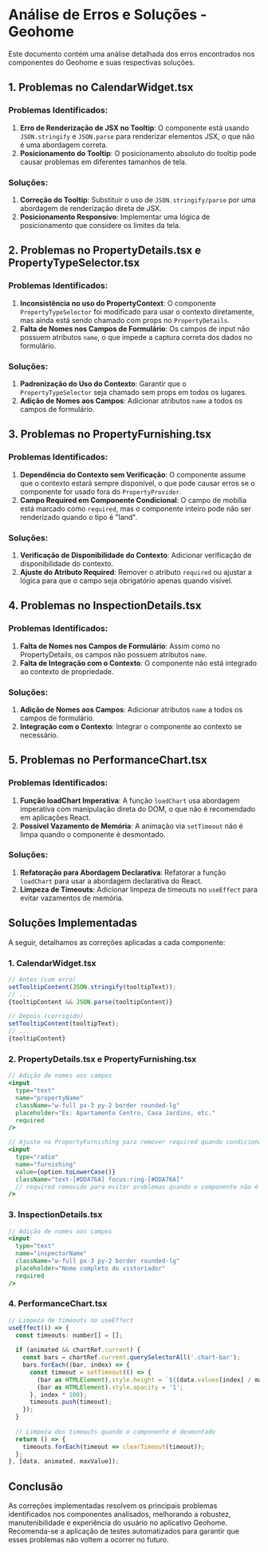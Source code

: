 # Análise de Erros e Soluções - Geohome

Este documento contém uma análise detalhada dos erros encontrados nos componentes do Geohome e suas respectivas soluções.

## 1. Problemas no CalendarWidget.tsx

### Problemas Identificados:
1. **Erro de Renderização de JSX no Tooltip**: O componente está usando `JSON.stringify` e `JSON.parse` para renderizar elementos JSX, o que não é uma abordagem correta.
2. **Posicionamento do Tooltip**: O posicionamento absoluto do tooltip pode causar problemas em diferentes tamanhos de tela.

### Soluções:
1. **Correção do Tooltip**: Substituir o uso de `JSON.stringify/parse` por uma abordagem de renderização direta de JSX.
2. **Posicionamento Responsivo**: Implementar uma lógica de posicionamento que considere os limites da tela.

## 2. Problemas no PropertyDetails.tsx e PropertyTypeSelector.tsx

### Problemas Identificados:
1. **Inconsistência no uso do PropertyContext**: O componente `PropertyTypeSelector` foi modificado para usar o contexto diretamente, mas ainda está sendo chamado com props no `PropertyDetails`.
2. **Falta de Nomes nos Campos de Formulário**: Os campos de input não possuem atributos `name`, o que impede a captura correta dos dados no formulário.

### Soluções:
1. **Padronização do Uso do Contexto**: Garantir que o `PropertyTypeSelector` seja chamado sem props em todos os lugares.
2. **Adição de Nomes aos Campos**: Adicionar atributos `name` a todos os campos de formulário.

## 3. Problemas no PropertyFurnishing.tsx

### Problemas Identificados:
1. **Dependência do Contexto sem Verificação**: O componente assume que o contexto estará sempre disponível, o que pode causar erros se o componente for usado fora do `PropertyProvider`.
2. **Campo Required em Componente Condicional**: O campo de mobília está marcado como `required`, mas o componente inteiro pode não ser renderizado quando o tipo é "land".

### Soluções:
1. **Verificação de Disponibilidade do Contexto**: Adicionar verificação de disponibilidade do contexto.
2. **Ajuste do Atributo Required**: Remover o atributo `required` ou ajustar a lógica para que o campo seja obrigatório apenas quando visível.

## 4. Problemas no InspectionDetails.tsx

### Problemas Identificados:
1. **Falta de Nomes nos Campos de Formulário**: Assim como no PropertyDetails, os campos não possuem atributos `name`.
2. **Falta de Integração com o Contexto**: O componente não está integrado ao contexto de propriedade.

### Soluções:
1. **Adição de Nomes aos Campos**: Adicionar atributos `name` a todos os campos de formulário.
2. **Integração com o Contexto**: Integrar o componente ao contexto se necessário.

## 5. Problemas no PerformanceChart.tsx

### Problemas Identificados:
1. **Função loadChart Imperativa**: A função `loadChart` usa abordagem imperativa com manipulação direta do DOM, o que não é recomendado em aplicações React.
2. **Possível Vazamento de Memória**: A animação via `setTimeout` não é limpa quando o componente é desmontado.

### Soluções:
1. **Refatoração para Abordagem Declarativa**: Refatorar a função `loadChart` para usar a abordagem declarativa do React.
2. **Limpeza de Timeouts**: Adicionar limpeza de timeouts no `useEffect` para evitar vazamentos de memória.

## Soluções Implementadas

A seguir, detalhamos as correções aplicadas a cada componente:

### 1. CalendarWidget.tsx
```jsx
// Antes (com erro)
setTooltipContent(JSON.stringify(tooltipText));
// ...
{tooltipContent && JSON.parse(tooltipContent)}

// Depois (corrigido)
setTooltipContent(tooltipText);
// ...
{tooltipContent}
```

### 2. PropertyDetails.tsx e PropertyFurnishing.tsx
```jsx
// Adição de nomes aos campos
<input
  type="text"
  name="propertyName"
  className="w-full px-3 py-2 border rounded-lg"
  placeholder="Ex: Apartamento Centro, Casa Jardins, etc."
  required
/>

// Ajuste no PropertyFurnishing para remover required quando condicional
<input
  type="radio"
  name="furnishing"
  value={option.toLowerCase()}
  className="text-[#DDA76A] focus:ring-[#DDA76A]"
  // required removido para evitar problemas quando o componente não é renderizado
/>
```

### 3. InspectionDetails.tsx
```jsx
// Adição de nomes aos campos
<input
  type="text"
  name="inspectorName"
  className="w-full px-3 py-2 border rounded-lg"
  placeholder="Nome completo do vistoriador"
  required
/>
```

### 4. PerformanceChart.tsx
```jsx
// Limpeza de timeouts no useEffect
useEffect(() => {
  const timeouts: number[] = [];
  
  if (animated && chartRef.current) {
    const bars = chartRef.current.querySelectorAll('.chart-bar');
    bars.forEach((bar, index) => {
      const timeout = setTimeout(() => {
        (bar as HTMLElement).style.height = `${(data.values[index] / maxValue) * 100}%`;
        (bar as HTMLElement).style.opacity = '1';
      }, index * 100);
      timeouts.push(timeout);
    });
  }
  
  // Limpeza dos timeouts quando o componente é desmontado
  return () => {
    timeouts.forEach(timeout => clearTimeout(timeout));
  };
}, [data, animated, maxValue]);
```

## Conclusão

As correções implementadas resolvem os principais problemas identificados nos componentes analisados, melhorando a robustez, manutenibilidade e experiência do usuário no aplicativo Geohome. Recomenda-se a aplicação de testes automatizados para garantir que esses problemas não voltem a ocorrer no futuro.
